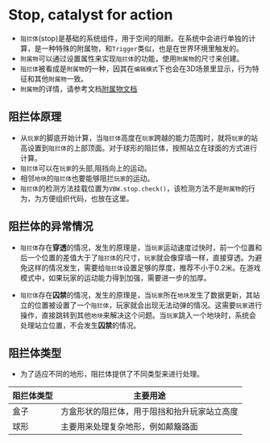 # Stop, catalyst for action

* `阻拦体`(stop)是基础的系统组件，用于空间的阻断。在系统中会进行单独的计算，是一种特殊的附属物，和`Trigger`类似，也是在世界环境里触发的。
* `附属物`可以通过设置属性来实现`阻拦体`的功能，使用`附属物`的尺寸来创建。
* `阻拦体`被看成是`附属物`的一种，因其在`编辑模式`下也会在3D场景里显示，行为特征和其他`附属物`一致。
* `附属物`的详情，请参考文档[附属物文档](./adjunct.md)

## 阻拦体原理

* 从`玩家`的脚底开始计算，当`阻拦体`高度在`玩家`跨越的能力范围时，就将`玩家`的站高设置到`阻拦体`的上部顶面。对于球形的阻拦体，按照站立在球面的方式进行计算。
* `阻拦体`可以在`玩家`的头部,阻挡向上的运动。
* 相邻`地块`的`阻拦体`也要能够阻拦`玩家`的运动。
* `阻拦体`的检测方法挂载位置为`VBW.stop.check()`，该检测方法不是`附属物`的行为，为方便组织代码，也放在这里。

## 阻拦体的异常情况

* `阻拦体`存在**穿透**的情况，发生的原理是，当`玩家`运动速度过快时，前一个位置和后一个位置的差值大于了`阻拦体`的尺寸，`玩家`就会像穿墙一样，直接穿透。为避免这样的情况发生，需要给`阻拦体`设置足够的厚度，推荐不小于0.2米。在游戏模式中，如果玩家的运动能力得到加强，需要进一步的加厚。

* `阻拦体`存在**囚禁**的情况，发生的原理是，当`玩家`所在`地块`发生了数据更新，其站立的位置被设置了一个`阻拦体`，玩家就会出现无法动弹的情况。这需要`玩家`进行操作，直接跳转到其他`地块`来解决这个问题。当`玩家`跳入一个地块时，系统会处理站立位置，不会发生**囚禁**的情况。

## 阻拦体类型

* 为了适应不同的地形，阻拦体提供了不同类型来进行处理。

|  阻拦体类型   | 主要用途  |
|  ----  | ----  |
|  盒子  | 方盒形状的阻拦体，用于阻挡和抬升玩家站立高度  |
|  球形  | 主要用来处理复杂地形，例如颠簸路面  |
